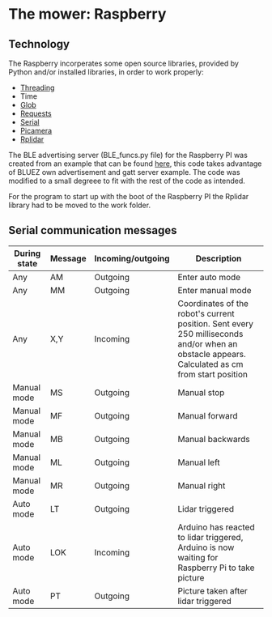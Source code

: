 # The mower: Raspberry

## Technology
The Raspberry incorperates some open source libraries, provided by Python and/or installed libraries, in order to work properly:

- [Threading](https://github.com/python/cpython/blob/3.10/Lib/threading.py)
- Time
- [Glob](https://github.com/python/cpython/blob/3.10/Lib/glob.py)
- [Requests](https://github.com/psf/requests)
- [Serial](https://github.com/pyserial/pyserial)
- [Picamera](https://github.com/waveform80/picamera)
- [Rplidar](https://github.com/Roboticia/RPLidar)

The BLE advertising server (BLE_funcs.py file) for the Raspberry PI was created from an example that can be found [here](https://scribles.net/creating-ble-gatt-server-uart-service-on-raspberry-pi/), this code takes advantage of BLUEZ own advertisement and gatt server example. The code was modified to a small degreee to fit with the rest of the code as intended.

For the program to start up with the boot of the Raspberry PI the Rplidar library had to be moved to the work folder.

## Serial communication messages
| During state      | Message    | Incoming/outgoing | Description |
| -----------       | -------    | -------           | ----------- |
| Any               | AM         | Outgoing          | Enter auto mode |
| Any               | MM         | Outgoing          | Enter manual mode |
| Any               | X,Y        | Incoming          | Coordinates of the robot's current position. Sent every 250 milliseconds and/or when an obstacle appears. Calculated as cm from start position |
| Manual mode       | MS         | Outgoing          | Manual stop |
| Manual mode       | MF         | Outgoing          | Manual forward |
| Manual mode       | MB         | Outgoing          | Manual backwards |
| Manual mode       | ML         | Outgoing          | Manual left |
| Manual mode       | MR         | Outgoing          | Manual right |
| Auto mode         | LT         | Outgoing          | Lidar triggered |
| Auto mode         | LOK        | Incoming          | Arduino has reacted to lidar triggered, Arduino is now waiting for Raspberry Pi to take picture |
| Auto mode         | PT         | Outgoing          | Picture taken after lidar triggered |
